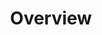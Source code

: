 ---
title: Overview
headerTitle: Overview
linkTitle: Overview
description: Overview of Yugabyte Platform and architecture.
image: /images/section_icons/deploy/enterprise.png
headcontent: Overview or Yugabyte Platform and architecture.
menu:
  latest:
    identifier: monitor-yugabyte-platform
    parent: overview-yugabyte-platform
    weight: 660
---